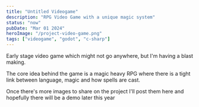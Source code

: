 ```yaml
---
title: "Untitled Videogame"
description: "RPG Video Game with a unique magic system"
status: "now"
pubDate: "Mar 01 2024"
heroImage: "/project-video-game.png"
tags: ["videogame", "godot", "c-sharp"]
---
```


Early stage video game which might not go anywhere, but I'm having a blast making.

The core idea behind the game is a magic heavy RPG where there is a tight link between language, magic and how spells are cast.

Once there's more images to share on the project I'll post them here and hopefully there will be a demo later this year
